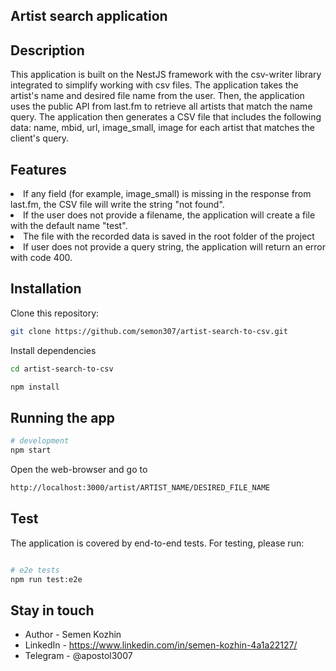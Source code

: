 ## Artist search application 

## Description
<p>This application is built on the NestJS framework with the csv-writer library integrated 
to simplify working with csv files. The application takes the artist's name and desired file name from the user.
Then, the application uses the public API from last.fm to retrieve all artists that match the name query.
The application then generates a CSV file that includes the following data: name, mbid, url, image_small, image for 
each artist that matches the client's query.
</p>

## Features
<p><li>If any field (for example, image_small) is missing in the response from last.fm, the CSV file will write the string "not found".</li>
<li>If the user does not provide a filename, the application will create a file with the default name "test".</li>
<li>The file with the recorded data is saved in the root folder of the project</li>
<li>If user does not provide a query string, the application will return an error with code 400.</li></p>


## Installation
<p>Clone this repository:</p>

```bash
git clone https://github.com/semon307/artist-search-to-csv.git
```

<p>Install dependencies</p>

```bash
cd artist-search-to-csv
```

```bash
npm install
```

## Running the app

```bash
# development
npm start
```
Open the web-browser and go to 
```bash
http://localhost:3000/artist/ARTIST_NAME/DESIRED_FILE_NAME
```

## Test
<p>
  The application is covered by end-to-end tests. For testing, please run:
</p>

```bash

# e2e tests
npm run test:e2e
```

## Stay in touch

- Author - Semen Kozhin
- LinkedIn - https://www.linkedin.com/in/semen-kozhin-4a1a22127/
- Telegram - @apostol3007

